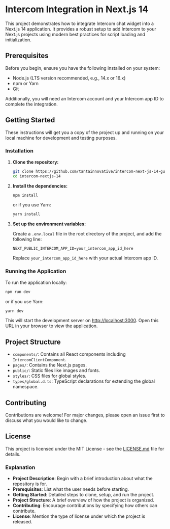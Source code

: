 # Intercom Integration in Next.js 14

This project demonstrates how to integrate Intercom chat widget into a Next.js 14 application. It provides a robust
setup to add Intercom to your Next.js projects using modern best practices for script loading and initialization.

## Prerequisites

Before you begin, ensure you have the following installed on your system:

- Node.js (LTS version recommended, e.g., 14.x or 16.x)
- npm or Yarn
- Git

Additionally, you will need an Intercom account and your Intercom app ID to complete the integration.

## Getting Started

These instructions will get you a copy of the project up and running on your local machine for development and testing
purposes.

### Installation

1. **Clone the repository:**

   ```bash
   git clone https://github.com/tantainnovative/intercom-next-js-14-guide.git
   cd intercom-nextjs-14
   ```

2. **Install the dependencies:**

   ```bash
   npm install
   ```

   or if you use Yarn:

   ```bash
   yarn install
   ```

3. **Set up the environment variables:**

   Create a `.env.local` file in the root directory of the project, and add the following line:

   ```plaintext
   NEXT_PUBLIC_INTERCOM_APP_ID=your_intercom_app_id_here
   ```

   Replace `your_intercom_app_id_here` with your actual Intercom app ID.

### Running the Application

To run the application locally:

```bash
npm run dev
```

or if you use Yarn:

```bash
yarn dev
```

This will start the development server on [http://localhost:3000](http://localhost:3000). Open this URL in your browser
to view the application.

## Project Structure

- `components/`: Contains all React components including `IntercomClientComponent`.
- `pages/`: Contains the Next.js pages.
- `public/`: Static files like images and fonts.
- `styles/`: CSS files for global styles.
- `types/global.d.ts`: TypeScript declarations for extending the global namespace.

## Contributing

Contributions are welcome! For major changes, please open an issue first to discuss what you would like to change.

## License

This project is licensed under the MIT License - see the [LICENSE.md](LICENSE) file for details.

### Explanation

- **Project Description**: Begin with a brief introduction about what the repository is for.
- **Prerequisites**: List what the user needs before starting.
- **Getting Started**: Detailed steps to clone, setup, and run the project.
- **Project Structure**: A brief overview of how the project is organized.
- **Contributing**: Encourage contributions by specifying how others can contribute.
- **License**: Mention the type of license under which the project is released.
